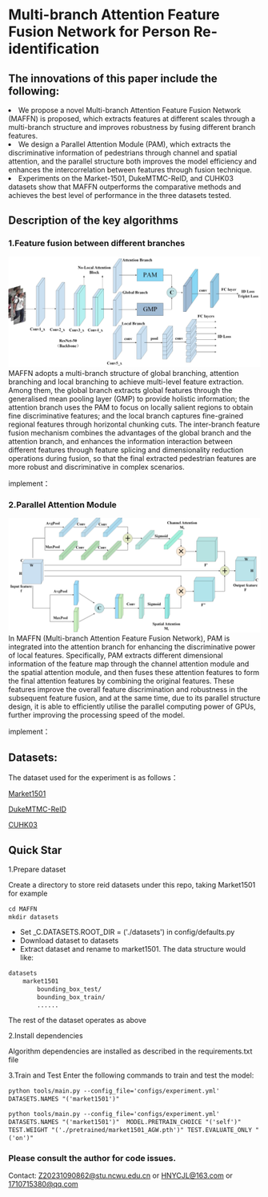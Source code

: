 # Multi-branch Attention Feature Fusion Network for Person Re-identification

## The innovations of this paper include the following:
<li>We propose a novel Multi-branch Attention Feature Fusion Network (MAFFN) is proposed, which extracts features at different scales through a multi-branch structure and improves robustness by fusing different branch features. </li>
<li>We design a Parallel Attention Module (PAM), which extracts the discriminative information of pedestrians through channel and spatial attention, and the parallel structure both improves the model efficiency and enhances the intercorrelation between features through fusion technique. </li>
<li>Experiments on the Market-1501, DukeMTMC-ReID, and CUHK03 datasets show that MAFFN outperforms the comparative methods and achieves the best level of performance in the three datasets tested. </li>

## Description of the key algorithms
### 1.Feature fusion between different branches
![](./image/network.jpg)
MAFFN adopts a multi-branch structure of global branching, attention branching and local branching to achieve multi-level feature extraction. Among them, the global branch extracts global features through the generalised mean pooling layer (GMP) to provide holistic information; the attention branch uses the PAM to focus on locally salient regions to obtain fine discriminative features; and the local branch captures fine-grained regional features through horizontal chunking cuts. The inter-branch feature fusion mechanism combines the advantages of the global branch and the attention branch, and enhances the information interaction between different features through feature splicing and dimensionality reduction operations during fusion, so that the final extracted pedestrian features are more robust and discriminative in complex scenarios.

implement：

### 2.Parallel Attention Module
![](./image/PAM.jpg)
In MAFFN (Multi-branch Attention Feature Fusion Network), PAM is integrated into the attention branch for enhancing the discriminative power of local features. Specifically, PAM extracts different dimensional information of the feature map through the channel attention module and the spatial attention module, and then fuses these attention features to form the final attention features by combining the original features. These features improve the overall feature discrimination and robustness in the subsequent feature fusion, and at the same time, due to its parallel structure design, it is able to efficiently utilise the parallel computing power of GPUs, further improving the processing speed of the model.

implement：

## Datasets: 
The dataset used for the experiment is as follows：

[Market1501](https://github.com/sybernix/market1501)

[DukeMTMC-ReID](https://gitcode.com/Resource-Bundle-Collection/f7e06/?utm_source=pan_gitcode&index=top&type=card&)

[CUHK03](https://aistudio.baidu.com/datasetdetail/86044/0)


## Quick Star
1.Prepare dataset

Create a directory to store reid datasets under this repo, taking Market1501 for example
```
cd MAFFN
mkdir datasets
```
* Set _C.DATASETS.ROOT_DIR = ('./datasets') in config/defaults.py
* Download dataset to datasets
* Extract dataset and rename to market1501. The data structure would like:
```
datasets
    market1501
        bounding_box_test/
        bounding_box_train/
        ......
```
The rest of the dataset operates as above

2.Install dependencies

Algorithm dependencies are installed as described in the requirements.txt file

3.Train and Test
Enter the following commands to train and test the model:
```
python tools/main.py --config_file='configs/experiment.yml' DATASETS.NAMES "('market1501')"
```
```
python tools/main.py --config_file='configs/experiment.yml' DATASETS.NAMES "('market1501')"  MODEL.PRETRAIN_CHOICE "('self')" TEST.WEIGHT "('./pretrained/market1501_AGW.pth')" TEST.EVALUATE_ONLY "('on')"
```

### Please consult the author for code issues.
Contact: Z20231090862@stu.ncwu.edu.cn or HNYCJL@163.com or 1710715380@qq.com

